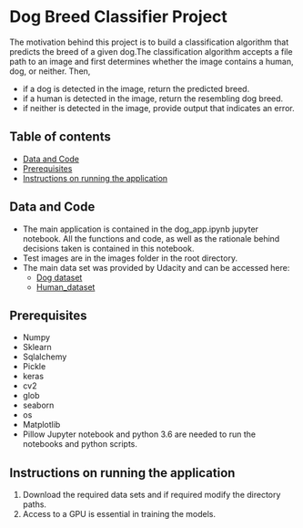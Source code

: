 # Dog Breed Classifier Project
> 
The motivation behind this project is to build a classification algorithm that predicts the breed of a given dog.The classification algorithm accepts a file path to an image and first determines whether the image contains a human, dog, or neither. Then,
* if a dog is detected in the image, return the predicted breed.
* if a human is detected in the image, return the resembling dog breed.
* if neither is detected in the image, provide output that indicates an error.

## Table of contents
* [Data and Code](#data-and-code)
* [Prerequisites](#prerequisites)
* [Instructions on running the application](#instructions-on-running-the-application)

## Data and Code
* The main application is contained in the dog_app.ipynb jupyter notebook. All the functions and code, as well as the rationale behind decisions taken is contained in this notebook.
* Test images are in the images folder in the root directory.
* The main data set was provided by Udacity and can be accessed here:
    * [Dog dataset](https://s3-us-west-1.amazonaws.com/udacity-aind/dog-project/dogImages.zip)
    * [Human_dataset](https://s3-us-west-1.amazonaws.com/udacity-aind/dog-project/lfw.zi)
## Prerequisites
* Numpy
* Sklearn
* Sqlalchemy
* Pickle
* keras
* cv2
* glob
* seaborn
* os
* Matplotlib
* Pillow
Jupyter notebook and python 3.6 are needed to run the notebooks and python scripts.

## Instructions on running the application
1. Download the required data sets and if required modify the directory paths.
2. Access to a GPU is essential in training the models.
